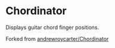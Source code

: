 Chordinator
===========
Displays guitar chord finger positions.

Forked from [andrewroycarter/Chordinator](https://github.com/andrewroycarter/Chordinator)
